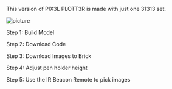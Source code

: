 
This version of PIX3L PLOTT3R is made with just one 31313 set.

![picture](PLOTT3R/SCRIB3.JPG)

Step 1: Build Model

Step 2: Download Code

Step 3: Download Images to Brick

Step 4: Adjust pen holder height

Step 5: Use the IR Beacon Remote to pick images
